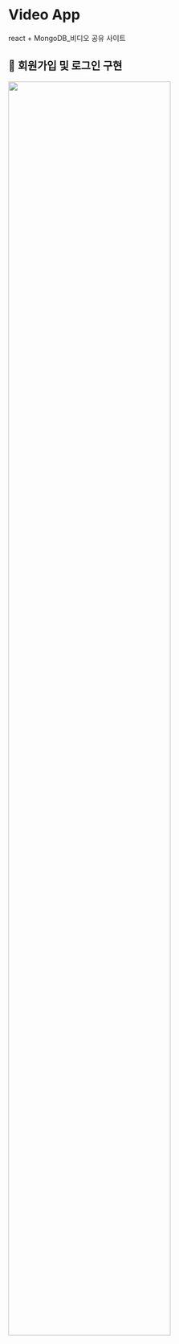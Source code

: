 # Video App
react + MongoDB_비디오 공유 사이트


## 🔑 회원가입 및 로그인 구현
<img width="80%" src="![signup_login](https://github.com/pie-suhee/portfolio/assets/120539985/9a09a480-4159-4973-ac07-c899bbb50a67)">
